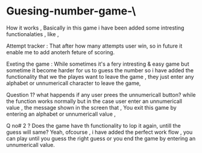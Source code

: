 # Guesing-number-game-\\
How it works ,
Basically in this game i have been added some intresting functionalaties , like ,

Attempt tracker : That after how many attempts user win, so in future it enable me to add anoterh feture of scoring.

Exeting the game : While sometimes it's a fery intresting & easy game but sometime it become harder for us to guess the number so i have added the functionality that we the playes want to leave the game , 
they just enter any alphabet or unnumericall character to leave the game, 

Question 1? 
what happends if any user prees the unnumericall button?
while the function works normally but in the case user enter an unnumericall value , the message shown in the screen that ,  You exit this game by entering an alphabet or unnumericall value , 

Q no# 2 ?
Does the game have th functionality to lop it again, untill the guess will same?
Yeah, ofcourse  , i have added the perfect work flow , you can play until you guess the right guess or you end the game by entering an unnumericall value.
